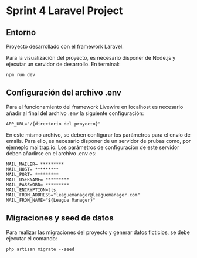 # Sprint 4 Laravel Project

## Entorno
Proyecto desarrollado con el framework Laravel.

Para la visualización del proyecto, es necesario disponer de Node.js y ejecutar un servidor de desarrollo. En terminal:
``` shell
npm run dev
```

## Configuración del archivo .env
Para el funcionamiento del framework Livewire en localhost es necesario añadir al final del archivo .env la siguiente configuración:

``` shell
APP_URL="/{directorio del proyecto}"
```

En este mismo archivo, se deben configurar los parámetros para el envío de emails. Para ello, es necesario disponer de un servidor de prubas como, por ejemeplo mailtrap.io. Los parámetros de configuración de este servidor deben añadirse en el archivo .env es:

``` shell
MAIL_MAILER= *********
MAIL_HOST= *********
MAIL_PORT= *********
MAIL_USERNAME= *********
MAIL_PASSWORD= *********
MAIL_ENCRYPTION=tls
MAIL_FROM_ADDRESS="leaguemanager@leaguemanager.com"
MAIL_FROM_NAME="${League Manager}"
```

## Migraciones y seed de datos
Para realizar las migraciones del proyecto y generar datos ficticios, se debe ejecutar el comando:
``` shell
php artisan migrate --seed
```
